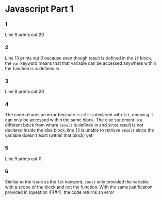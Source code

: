 # Javascript Part 1

### 1
Line 9 prints out 20

### 2
Line 13 prints out 0 because even though result is defined in the `if` block, 
the `var` keyword means that that variable can be accessed anywhere within the
function is is defined in.

### 3
Line 9 prints out 20

### 4
The code returns an error because `result` is declared with `let`, meaning it can
only be accessed within the same block. The else statement is a different block
from where `result` is defined in and since result is not declared inside the
else block, line 13 is unable to retrieve `result` since the variable doesn't 
exist (within that block) yet!

### 5
Line 9 prints out 0

### 6
Similar to the issue as the `let` keyword, `const` only provided the variable 
with a scope of the block and not the function. With the same justification
provided in (question 4)[#4], the code returns an error